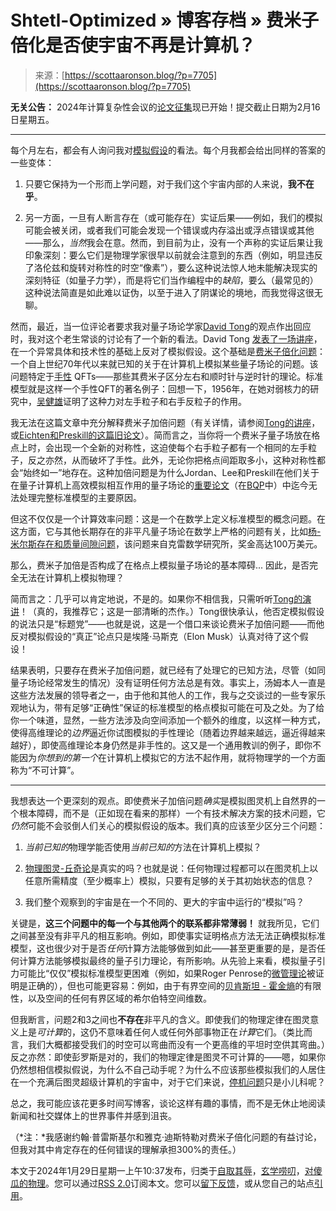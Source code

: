 <!--yml

category: 未分类

date: 2024-05-27 15:23:37

-->

# Shtetl-Optimized » 博客存档 » 费米子倍化是否使宇宙不再是计算机？

> 来源：[https://scottaaronson.blog/?p=7705](https://scottaaronson.blog/?p=7705)

**无关公告：** 2024年计算复杂性会议的[论文征集](https://computationalcomplexity.org/Archive/2024/cfp.php)现已开始！提交截止日期为2月16日星期五。

* * *

每个月左右，都会有人询问我对[模拟假设](https://en.wikipedia.org/wiki/Simulation_hypothesis)的看法。每个月我都会给出同样的答案的一些变体：

1.  只要它保持为一个形而上学问题，对于我们这个宇宙内部的人来说，**我不在乎**。

1.  另一方面，一旦有人断言存在（或可能存在）实证后果——例如，我们的模拟可能会被关闭，或者我们可能会发现一个错误或内存溢出或浮点错误或其他——那么，*当然*我会在意。然而，到目前为止，没有一个声称的实证后果让我印象深刻：要么它们是物理学家很早以前就会注意到的东西（例如，明显违反了洛伦兹和旋转对称性的时空“像素”），要么这种说法惊人地未能解决现实的深刻特征（如量子力学），而是将它们当作编程中的*缺陷*，要么（最常见的）这种说法简直是如此难以证伪，以至于进入了阴谋论的境地，而我觉得这很无聊。

然而，最近，当一位评论者要求我对量子场论学家[David Tong](https://www.damtp.cam.ac.uk/user/tong/)的观点作出回应时，我对这个老生常谈的讨论有了一个新的看法。David Tong [发表了一场讲座](https://www.youtube.com/watch?v=QPMn7SuiHP8)，在一个异常具体和技术性的基础上反对了模拟假设。这个基础是[费米子倍化问题](https://en.wikipedia.org/wiki/Fermion_doubling)：一个自上世纪70年代以来就已知的关于在计算机上模拟某些量子场论的问题。该问题特定于[手性](https://en.wikipedia.org/wiki/Chirality_(physics)) QFTs——那些其费米子区分左右和顺时针与逆时针的理论。标准模型就是这样一个手性QFT的著名例子：回想一下，1956年，在她对弱核力的研究中，[吴健雄](https://en.wikipedia.org/wiki/Chien-Shiung_Wu)证明了这种力对左手粒子和右手反粒子的作用。

我无法在这篇文章中充分解释费米子加倍问题（有关详情，请参阅[Tong的讲座](http://youtube.com/watch?v=QPMn7SuiHP8)，或[Eichten和Preskill的这篇旧论文](http://theory.caltech.edu/~preskill/pubs/preskill-1986-lattice.pdf)）。简而言之，当你将一个费米子量子场放在格点上时，会出现一个全新的对称性，这迫使每个右手粒子都有一个相同的左手粒子，反之亦然，从而破坏了手性。此外，无论你把格点间距取多小，这种对称性都会“始终如一”地存在。这种加倍问题是为什么Jordan、Lee和Preskill在他们关于在量子计算机上高效模拟相互作用的量子场论的[重要论文](https://arxiv.org/abs/1111.3633)（在[BQP](https://en.wikipedia.org/wiki/BQP)中）中迄今无法处理完整标准模型的主要原因。

但这不仅仅是一个计算效率问题：这是一个在数学上定义标准模型的概念问题。在这方面，它与其他长期存在的非平凡量子场论在数学上严格的问题有关，比如[杨-米尔斯存在和质量间隙问题](https://www.claymath.org/millennium/yang-mills-the-maths-gap/)，该问题来自克雷数学研究所，奖金高达100万美元。

那么，费米子加倍是否构成了在格点上模拟量子场论的基本障碍... 因此，是否完全无法在计算机上模拟物理？

简而言之：几乎可以肯定地说，不是的。如果你不相信我，只需听听[Tong的演讲](http://youtube.com/watch?v=QPMn7SuiHP8)！（真的，我推荐它；这是一部清晰的杰作。）Tong很快承认，他否定模拟假设的说法只是“标题党”——也就是说，这是一个借口来谈论费米子加倍问题——而他反对模拟假设的“真正”论点只是埃隆·马斯克（Elon Musk）认真对待了这个假设！

结果表明，只要存在费米子加倍问题，就已经有了处理它的已知方法，尽管（如同量子场论经常发生的情况）没有证明任何方法总是有效。事实上，汤姆本人一直是这些方法发展的领导者之一，由于他和其他人的工作，我与之交谈过的一些专家乐观地认为，带有足够“正确性”保证的标准模型的格点模拟可能在可及之处。为了给你一个味道，显然，一些方法涉及向空间添加一个额外的维度，以这样一种方式，使得高维理论的*边界*逼近你试图模拟的手性理论（随着边界越来越远，逼近得越来越好），即使高维理论本身仍然是非手性的。这又是一个通用教训的例子，即你不能因为*你想到的第一个*在计算机上模拟它的方法不起作用，就将物理学的一个方面称为“不可计算”。

* * *

我想表达一个更深刻的观点。即使费米子加倍问题*确实*是模拟图灵机上自然界的一个根本障碍，而不是（正如现在看来的那样）一个有技术解决方案的技术问题，它*仍然*可能不会驳倒人们关心的模拟假设的版本。我们真的应该至少区分三个问题：

1.  *当前已知的*物理学能否使用*当前已知的*方法在计算机上模拟？

1.  [物理图灵-丘奇论](https://en.wikipedia.org/wiki/Church%E2%80%93Turing%E2%80%93Deutsch_principle)是真实的吗？也就是说：任何物理过程都可以在图灵机上以任意所需精度（至少概率上）模拟，只要有足够的关于其初始状态的信息？

1.  我们整个观察到的宇宙是在一个不同的、更大的宇宙中运行的“模拟”吗？

关键是，**这三个问题中的每一个与其他两个的联系都非常薄弱！** 就我所见，它们之间甚至没有非平凡的相互影响。例如，即使事实证明格点方法无法正确模拟标准模型，这也很少对于是否*任何*计算方法能够做到如此——甚至更重要的是，是否任何计算方法能够模拟最终的量子引力理论，有所影响。从先验上来看，模拟量子引力可能比“仅仅”模拟标准模型更困难（例如，如果Roger Penrose的[微管理论](https://en.wikipedia.org/wiki/Orchestrated_objective_reduction)被证明是正确的），但也可能更容易：例如，由于有界空间的[贝肯斯坦 - 霍金熵](http://www.scholarpedia.org/article/Bekenstein-Hawking_entropy)的有限性，以及空间的任何有界区域的希尔伯特空间维数。  

但我断言，问题2和3之间也**不存在**非平凡的含义。即使我们的物理定律在图灵意义上是*可计算*的，这仍不意味着任何人或任何外部事物正在*计算*它们。（类比而言，我们大概都接受我们的时空可以弯曲而没有一个更高维的平坦时空供其弯曲。）反之亦然：即使彭罗斯是对的，我们的物理定律是图灵不可计算的——嗯，如果你仍然想相信模拟假说，为什么不自己动手呢？为什么不应该那些模拟我们的人居住在一个充满后图灵超级计算机的宇宙中，对于它们来说，[停机问题](https://en.wikipedia.org/wiki/Halting_problem)只是小儿科呢？

总之，我可能应该花更多时间写博客，谈论这样有趣的事情，而不是无休止地阅读新闻和社交媒体上的世界事件并感到沮丧。

（*注：*我感谢约翰·普雷斯基尔和雅克·迪斯特勒对费米子倍化问题的有益讨论，但我对其中肯定存在的任何错误的理解承担300%的责任。）

本文于2024年1月29日星期一上午10:37发布，归类于[自取其辱](https://scottaaronson.blog/?cat=18)，[玄学唠叨](https://scottaaronson.blog/?cat=12)，[对傻瓜的物理](https://scottaaronson.blog/?cat=19)。您可以通过[RSS 2.0](https://scottaaronson.blog/?feed=rss2&p=7705)订阅本文。您可以[留下反馈](#respond)，或从您自己的站点[引用](https://scottaaronson.blog/wp-trackback.php?p=7705)。
